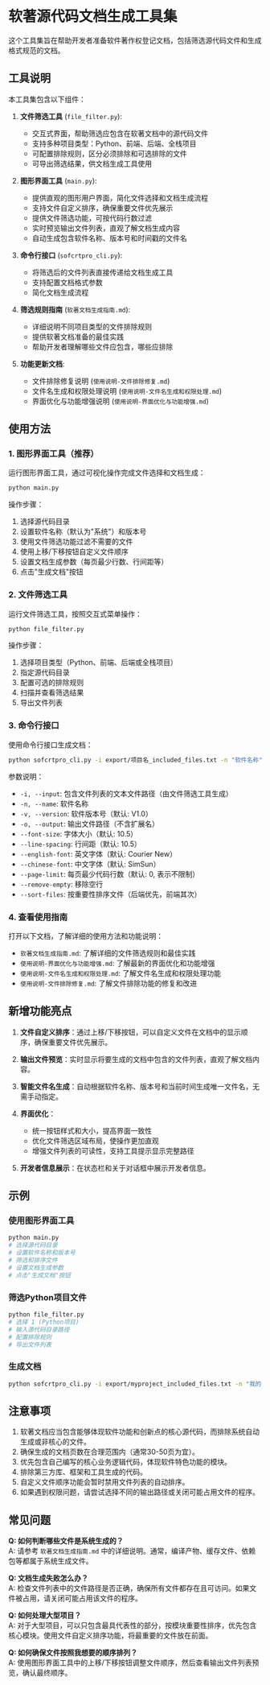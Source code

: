 # 软著源代码文档生成工具集

这个工具集旨在帮助开发者准备软件著作权登记文档，包括筛选源代码文件和生成格式规范的文档。

## 工具说明

本工具集包含以下组件：

1. **文件筛选工具** (`file_filter.py`): 
   - 交互式界面，帮助筛选应包含在软著文档中的源代码文件
   - 支持多种项目类型：Python、前端、后端、全栈项目
   - 可配置排除规则，区分必须排除和可选排除的文件
   - 可导出筛选结果，供文档生成工具使用

2. **图形界面工具** (`main.py`):
   - 提供直观的图形用户界面，简化文件选择和文档生成流程
   - 支持文件自定义排序，确保重要文件优先展示
   - 提供文件筛选功能，可按代码行数过滤
   - 实时预览输出文件列表，直观了解文档生成内容
   - 自动生成包含软件名称、版本号和时间戳的文件名

3. **命令行接口** (`sofcrtpro_cli.py`):
   - 将筛选后的文件列表直接传递给文档生成工具
   - 支持配置文档格式参数
   - 简化文档生成流程

4. **筛选规则指南** (`软著文档生成指南.md`):
   - 详细说明不同项目类型的文件排除规则
   - 提供软著文档准备的最佳实践
   - 帮助开发者理解哪些文件应包含，哪些应排除

5. **功能更新文档**:
   - 文件排除修复说明 (`使用说明-文件排除修复.md`)
   - 文件名生成和权限处理说明 (`使用说明-文件名生成和权限处理.md`)
   - 界面优化与功能增强说明 (`使用说明-界面优化与功能增强.md`)

## 使用方法

### 1. 图形界面工具（推荐）

运行图形界面工具，通过可视化操作完成文件选择和文档生成：

```bash
python main.py
```

操作步骤：
1. 选择源代码目录
2. 设置软件名称（默认为"系统"）和版本号
3. 使用文件筛选功能过滤不需要的文件
4. 使用上移/下移按钮自定义文件顺序
5. 设置文档生成参数（每页最少行数、行间距等）
6. 点击"生成文档"按钮

### 2. 文件筛选工具

运行文件筛选工具，按照交互式菜单操作：

```bash
python file_filter.py
```

操作步骤：
1. 选择项目类型（Python、前端、后端或全栈项目）
2. 指定源代码目录
3. 配置可选的排除规则
4. 扫描并查看筛选结果
5. 导出文件列表

### 3. 命令行接口

使用命令行接口生成文档：

```bash
python sofcrtpro_cli.py -i export/项目名_included_files.txt -n "软件名称" -v "V1.0" -o "./output/软件名称-source" --remove-empty --sort-files
```

参数说明：
- `-i, --input`: 包含文件列表的文本文件路径（由文件筛选工具生成）
- `-n, --name`: 软件名称
- `-v, --version`: 软件版本号（默认: V1.0）
- `-o, --output`: 输出文件路径（不含扩展名）
- `--font-size`: 字体大小（默认: 10.5）
- `--line-spacing`: 行间距（默认: 10.5）
- `--english-font`: 英文字体（默认: Courier New）
- `--chinese-font`: 中文字体（默认: SimSun）
- `--page-limit`: 每页最少代码行数（默认: 0, 表示不限制）
- `--remove-empty`: 移除空行
- `--sort-files`: 按重要性排序文件（后端优先，前端其次）

### 4. 查看使用指南

打开以下文档，了解详细的使用方法和功能说明：
- `软著文档生成指南.md`: 了解详细的文件筛选规则和最佳实践
- `使用说明-界面优化与功能增强.md`: 了解最新的界面优化和功能增强
- `使用说明-文件名生成和权限处理.md`: 了解文件名生成和权限处理功能
- `使用说明-文件排除修复.md`: 了解文件排除功能的修复和改进

## 新增功能亮点

1. **文件自定义排序**：通过上移/下移按钮，可以自定义文件在文档中的显示顺序，确保重要文件优先展示。

2. **输出文件预览**：实时显示将要生成的文档中包含的文件列表，直观了解文档内容。

3. **智能文件名生成**：自动根据软件名称、版本号和当前时间生成唯一文件名，无需手动指定。

4. **界面优化**：
   - 统一按钮样式和大小，提高界面一致性
   - 优化文件筛选区域布局，使操作更加直观
   - 增强文件列表的可读性，支持工具提示显示完整路径

5. **开发者信息展示**：在状态栏和关于对话框中展示开发者信息。

## 示例

### 使用图形界面工具

```bash
python main.py
# 选择源代码目录
# 设置软件名称和版本号
# 筛选和排序文件
# 设置文档生成参数
# 点击"生成文档"按钮
```

### 筛选Python项目文件

```bash
python file_filter.py
# 选择 1 (Python项目)
# 输入源代码目录路径
# 配置排除规则
# 导出文件列表
```

### 生成文档

```bash
python sofcrtpro_cli.py -i export/myproject_included_files.txt -n "我的项目" -v "V2.0" -o "./output/我的项目-source" --font-size 10.5 --line-spacing 10.5 --remove-empty --sort-files
```

## 注意事项

1. 软著文档应当包含能够体现软件功能和创新点的核心源代码，而排除系统自动生成或非核心的文件。
2. 确保生成的文档页数在合理范围内（通常30-50页为宜）。
3. 优先包含自己编写的核心业务逻辑代码，体现软件特色功能的模块。
4. 排除第三方库、框架和工具生成的代码。
5. 自定义文件顺序功能会暂时禁用文件列表的自动排序。
6. 如果遇到权限问题，请尝试选择不同的输出路径或关闭可能占用文件的程序。

## 常见问题

**Q: 如何判断哪些文件是系统生成的？**  
A: 请参考 `软著文档生成指南.md` 中的详细说明。通常，编译产物、缓存文件、依赖包等都属于系统生成文件。

**Q: 文档生成失败怎么办？**  
A: 检查文件列表中的文件路径是否正确，确保所有文件都存在且可访问。如果文件被占用，请关闭可能占用该文件的程序。

**Q: 如何处理大型项目？**  
A: 对于大型项目，可以只包含最具代表性的部分，按模块重要性排序，优先包含核心模块。使用文件自定义排序功能，将最重要的文件放在前面。

**Q: 如何确保文件按照我想要的顺序排列？**  
A: 使用图形界面工具中的上移/下移按钮调整文件顺序，然后查看输出文件列表预览，确认最终顺序。 